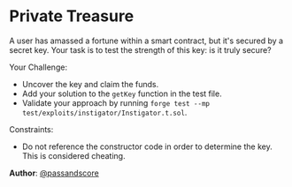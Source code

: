 # Private Treasure

A user has amassed a fortune within a smart contract, but it's secured by a secret key. Your task is to test the strength of this key: is it truly secure?

Your Challenge:

- Uncover the key and claim the funds.
- Add your solution to the `getKey` function in the test file.
- Validate your approach by running `forge test --mp test/exploits/instigator/Instigator.t.sol`.

Constraints:
- Do not reference the constructor code in order to determine the key. This is considered cheating.

**Author**: [@passandscore](https://github.com/passandscore)
